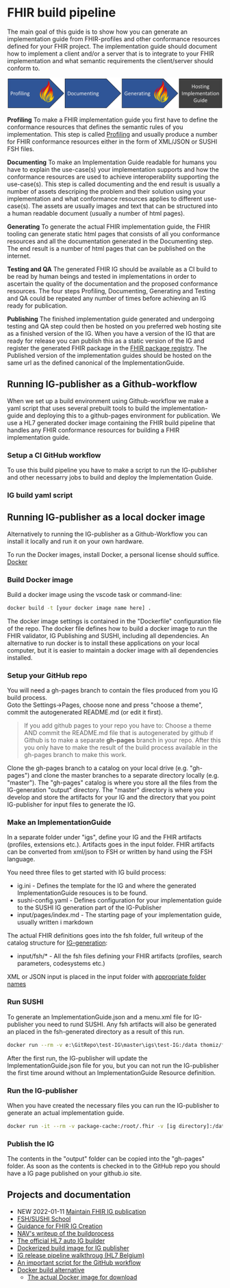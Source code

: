 # FHIR build pipeline

 The main goal of this guide is to show how you can generate an implementation guide from FHIR-profiles and other conformance resources defined for your FHIR project. The implementation guide should document how to implement a client and/or a server that is to integrate to your FHIR implementation and what semantic requirements the client/server should conform to.  

 ![FHIR Build Workflow](igs/FHIRbuild/input/images/workflow.png)  

**Profiling** To make a FHIR implementation guide you first have to define the conformance resources that defines the semantic rules of you implementation. This step is called [Profiling](https://www.hl7.org/fhir/profiling.html) and usually produce a number for FHIR conformance resources either in the form of XML/JSON or SUSHI FSH files.  

**Documenting** To make an Implementation Guide readable for humans you have to explain the use-case(s) your implementation supports and how the conformance resources are used to achieve interoperability supporting the use-case(s). This step is called documenting and the end result is usually a number of assets descriping the problem and their solution using your implementation and what conformance resources applies to different use-case(s). The assets are usually images and text that can be structured into a human readable document (usually a number of html pages).  

**Generating** To generate the actual FHIR implementation guide, the FHIR tooling can generate static html pages that consists of all you conformance resources and all the documentation generated in the Documenting step. The end result is a number of html pages that can be published on the internet.

**Testing and QA** The generated FHIR IG should be available as a CI build to be read by human beings and tested in implementations in order to ascertain the quality of the documentation and the proposed conformance resources. The four steps Profiling, Documenting, Generating and Testing and QA could be repeated any number of times before achieving an IG ready for publication.

**Publishing** The finished implementation guide generated and undergoing testing and QA step could then be hosted on you preferred web hosting site as a finished version of the IG. When you have a version of the IG that are ready for release you can publish this as a static version of the IG and register the generated FHIR package in the [FHIR package registry](https://registry.fhir.org/). The Published version of the implementation guides should be hosted on the same url as the defined canonical of the ImplementationGuide.

## Running IG-publisher as a Github-workflow

When we set up a build environment using Github-workflow we make a yaml script that uses several prebuilt tools to build the implementation-guide and deploying this to a github-pages environment for publication. We use a HL7 generated docker image containing the FHIR build pipeline that handles any FHIR conformance resources for building a FHIR implementation guide.

### Setup a CI GitHub workflow

To use this build pipeline you have to make a script to run the IG-publisher and other necessarry jobs to build and deploy the Implementation Guide.

### IG build yaml script


## Running IG-publisher as a local docker image

Alternatively to running the IG-publisher as a Github-Workflow you can install it locally and run it on your own hardware.

To run the Docker images, install Docker, a personal license should suffice.
[Docker](https://www.docker.com/get-started)

### Build Docker image

Build a docker image using the vscode task or command-line:

~~~bash
docker build -t [your docker image name here] .
~~~

The docker image settings is contained in the "Dockerfile" configuration file of the repo. The docker file defines how to build a docker image to run the FHIR validator, IG Publishing and SUSHI, including all dependencies. An alternative to run docker is to install these applications on your local computer, but it is easier to maintain a docker image with all dependencies installed.

### Setup your GitHub repo

You will need a gh-pages branch to contain the files produced from you IG build process.  
Goto the Settings->Pages, choose none and press "choose a theme", commit the autogenerated README.md (or edit it first).

>If you add github pages to your repo you have to: 
Choose a theme AND commit the README.md file that is autogenerated by github if Github is to make a separate **gh-pages** branch in your repo.  After this you only have to make the result of the build process available in the gh-pages branch to make this work.

Clone the gh-pages branch to a catalog on your local drive (e.g. "gh-pages") and clone the master branches to a separate directory locally (e.g. "master"). The "gh-pages" catalog is where you store all the files from the IG-generation "output" directory. The "master" directory is where you develop and store the artifacts for your IG and the directory that you point IG-publisher for input files to generate the IG.

### Make an ImplementationGuide

In a separate folder under "igs", define your IG and the FHIR artifacts (profiles, extensions etc.). Artifacts goes in the input folder.  FHIR artifacts can be converted from xml/json to FSH or written by hand using the FSH language.

You need three files to get started with IG build process:
* ig.ini - Defines the template for the IG and where the generated ImplementationGuide resouces is to be found.
* sushi-config.yaml - Defines configuration for your implementation guide to the SUSHI IG generation part of the IG-Publisher
* input/pages/index.md - The starting page of your implementation guide, usually written i markdown

The actual FHIR definitions goes into the fsh folder, full writeup of the catalog structure for [IG-generation](https://fshschool.org/docs/sushi/project/#ig-projects):
* input/fsh/* - All the fsh files defining your FHIR artifacts (profiles, search parameters, codesystems etc.)

XML or JSON input is placed in the input folder with [appropriate folder names](https://build.fhir.org/ig/FHIR/ig-guidance/using-templates.html#igroot-input)  

### Run SUSHI

To generate an ImplementationGuide.json and a menu.xml file for IG-publisher you need to rund SUSHI. Any fsh artifacts will also be generated an placed in the fsh-generated directory as a result of this run.

~~~bash
docker run --rm -v e:\GitRepo\test-IG\master\igs\test-IG:/data thomiz/fhir-build sushi /data
~~~

After the first run, the IG-publisher will update the ImplementationGuide.json file for you, but you can not run the IG-publisher the first time around without an ImplementationGuide Resource definition.

### Run the IG-publisher

When you have created the necessary files you can run the IG-publisher to generate an actual implementation guide.

~~~bash
docker run -it --rm -v package-cache:/root/.fhir -v [ig directory]:/data [name of docker image] publisher -ig /data/ig.ini
~~~

### Publish the IG

The contents in the "output" folder can be copied into the "gh-pages" folder. As soon as the contents is checked in to the GitHub repo you should have a IG page published on your github.io site.


## Projects and documentation

* NEW 2022-01-11 [Maintain FHIR IG publication](https://confluence.hl7.org/display/FHIR/Maintaining+a+FHIR+IG+Publication)
* [FSH/SUSHI School](https://fshschool.org/docs/)
* [Guidance for FHIR IG Creation](http://build.fhir.org/ig/FHIR/ig-guidance/index.html)
* [NAV's writeup of the buildprocess](https://github.com/navikt/fhir)
* [The official HL7 auto IG builder](https://github.com/FHIR/auto-ig-builder)
* [Dockerized build image for IG publisher](https://github.com/NIH-NCPI/hl7-fhir-ig-publisher)
* [IG release pipeline walkthroug (HL7 Belgium)](https://github.com/hl7-be/fhir-ig-release-publication)
* [An important script for the GitHub workflow](https://github.com/hl7-be/tutorial_ig/tree/master/.github/workflows)
* [Docker build alternative](https://github.com/logicahealth/fhir-ig-base)
  * [The actual Docker image for download](https://hub.docker.com/r/logicahealth/fhir-ig-base)
